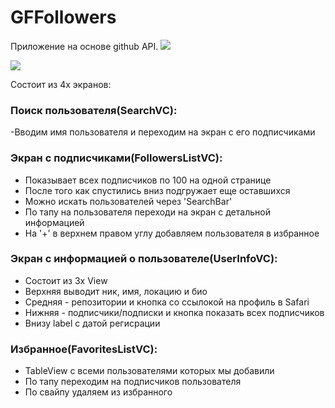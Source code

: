 # GFFollowers
Приложение на основе github API. 
![](https://i.ibb.co/gg0yRk8/Frame-13.png)

![](https://i.ibb.co/4mB5nLZ/dark3.jpg)

Состоит из 4х экранов:
### Поиск пользователя(SearchVC):
-Вводим имя пользователя и переходим на экран с его подписчиками

### Экран с подписчиками(FollowersListVC):

- Показывает всех подписчиков по 100 на одной странице
- После того как спустились вниз подгружает еще оставшихся
- Можно искать пользователей через 'SearchBar'
- По тапу на пользователя переходи на экран с детальной информацией
- На '+' в верхнем правом углу добавляем пользователя в избранное

### Экран с информацией о пользователе(UserInfoVC):
- Состоит из 3х View
- Верхняя выводит ник, имя, локацию и био 
- Средняя - репозитории и кнопка со ссылокой на профиль в Safari
- Нижняя - подписчики/подписки и кнопка показать всех подписчиков
- Внизу label с датой регисрации

### Избранное(FavoritesListVC):
- TableView с всеми пользователями которых мы добавили
- По тапу переходим на подписчиков пользователя
- По свайпу удаляем из избранного
